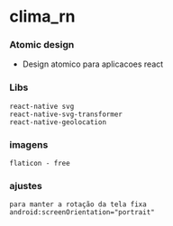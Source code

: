 # clima_rn

### Atomic design
 - Design atomico para aplicacoes react

### Libs
    react-native svg
    react-native-svg-transformer
    react-native-geolocation

### imagens
    flaticon - free

### ajustes
    para manter a rotação da tela fixa
    android:screenOrientation="portrait"